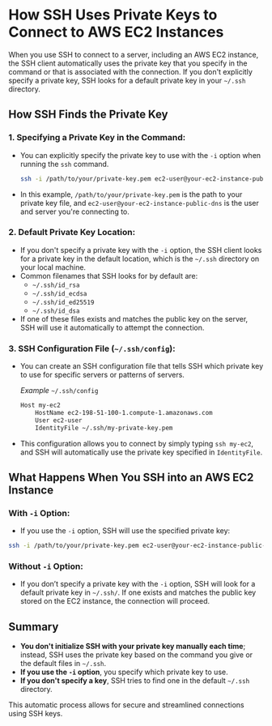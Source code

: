 # How SSH Uses Private Keys to Connect to AWS EC2 Instances

When you use SSH to connect to a server, including an AWS EC2 instance, the SSH client automatically uses the private key that you specify in the command or that is associated with the connection. If you don't explicitly specify a private key, SSH looks for a default private key in your `~/.ssh` directory.

## How SSH Finds the Private Key

### 1. **Specifying a Private Key in the Command:**

- You can explicitly specify the private key to use with the `-i` option when running the `ssh` command.

  ```bash
  ssh -i /path/to/your/private-key.pem ec2-user@your-ec2-instance-public-dns
  ```

- In this example, `/path/to/your/private-key.pem` is the path to your private key file, and `ec2-user@your-ec2-instance-public-dns` is the user and server you're connecting to.

### 2. **Default Private Key Location:**

- If you don't specify a private key with the `-i` option, the SSH client looks for a private key in the default location, which is the `~/.ssh` directory on your local machine.
- Common filenames that SSH looks for by default are:
  - `~/.ssh/id_rsa`
  - `~/.ssh/id_ecdsa`
  - `~/.ssh/id_ed25519`
  - `~/.ssh/id_dsa`
- If one of these files exists and matches the public key on the server, SSH will use it automatically to attempt the connection.

### 3. **SSH Configuration File (`~/.ssh/config`):**

- You can create an SSH configuration file that tells SSH which private key to use for specific servers or patterns of servers.

  _Example_ `~/.ssh/config`

  ```txt
  Host my-ec2
      HostName ec2-198-51-100-1.compute-1.amazonaws.com
      User ec2-user
      IdentityFile ~/.ssh/my-private-key.pem
  ```

- This configuration allows you to connect by simply typing `ssh my-ec2`, and SSH will automatically use the private key specified in `IdentityFile`.

## What Happens When You SSH into an AWS EC2 Instance

### **With `-i` Option:**

- If you use the `-i` option, SSH will use the specified private key:

```bash
ssh -i /path/to/your/private-key.pem ec2-user@your-ec2-instance-public-dns
```

### **Without `-i` Option:**

- If you don’t specify a private key with the `-i` option, SSH will look for a default private key in `~/.ssh/`. If one exists and matches the public key stored on the EC2 instance, the connection will proceed.

## Summary

- **You don't initialize SSH with your private key manually each time**; instead, SSH uses the private key based on the command you give or the default files in `~/.ssh`.
- **If you use the `-i` option**, you specify which private key to use.
- **If you don't specify a key**, SSH tries to find one in the default `~/.ssh` directory.

This automatic process allows for secure and streamlined connections using SSH keys.
